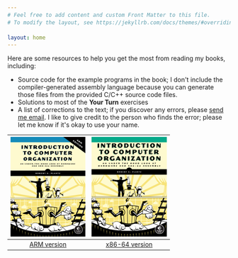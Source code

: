 ```yaml
---
# Feel free to add content and custom Front Matter to this file.
# To modify the layout, see https://jekyllrb.com/docs/themes/#overriding-theme-defaults

layout: home
---
```

Here are some resources to help you get the most from reading my books, including:
- Source code for the example programs in the book; I don't include the compiler-generated assembly language because you can generate those files from the provided C/C++ source code files.
- Solutions to most of the **Your Turn** exercises
- A list of corrections to the text; if you discover any errors, please [send me email](<mailto:bob@computer.org> "email at bottom"). I like to give credit to the person who finds the error; please let me know if it's okay to use your name.

![ARM cover](./assets/images/IntroCompOrgARM_frontcover.webp) | ![x86 cover](./assets/images/ComputerOrganization.png)
:--------------------------:|:--------------------------------:|
[ARM version](./itco_ARM/)  |  [x86-64 version](./itco_x86-64/)
